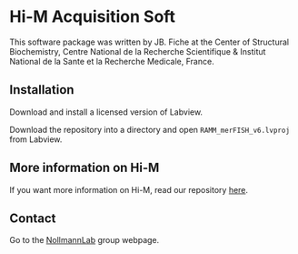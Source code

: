 # Hi-M Acquisition Soft



This software package was written by JB. Fiche at the Center of Structural Biochemistry, Centre National de la Recherche Scientifique & Institut National de la Sante et la Recherche Medicale, France.

## Installation

Download and install a licensed version of Labview.

Download the repository into a directory and open ```RAMM_merFISH_v6.lvproj``` from Labview.



## More information on Hi-M

If you want more information on Hi-M, read our repository [here](https://github.com/marcnol/HiM_protocol).

## Contact

Go to the [NollmannLab](https://www.nollmannlab.org/contact.html) group webpage.